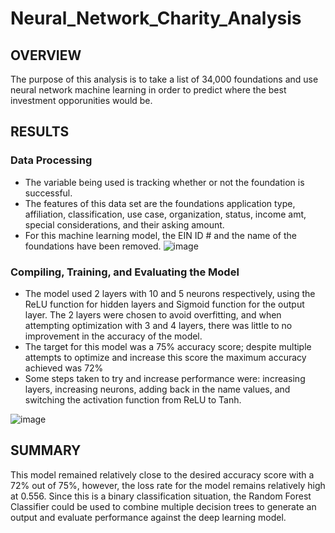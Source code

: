 # Neural_Network_Charity_Analysis

## OVERVIEW

The purpose of this analysis is to take a list of 34,000 foundations and use neural network machine learning in order to predict where the best investment opporunities would be.


## RESULTS

### Data Processing
- The variable being used is tracking whether or not the foundation is successful.
- The features of this data set are the foundations application type, affiliation, classification, use case, organization, status, income amt, special considerations, and their asking amount.
- For this machine learning model, the EIN ID # and the name of the foundations have been removed.
![image](https://user-images.githubusercontent.com/102704559/185723326-50d8e3d2-b90e-42ad-9abd-048523f55d29.png)


### Compiling, Training, and Evaluating the Model

- The model used 2 layers with 10 and 5 neurons respectively, using the ReLU function for hidden layers and Sigmoid function for the output layer. The 2 layers were chosen to avoid overfitting, and when attempting optimization with 3 and 4 layers, there was little to no improvement in the accuracy of the model.
- The target for this model was a 75% accuracy score; despite multiple attempts to optimize and increase this score the maximum accuracy achieved was 72%
- Some steps taken to try and increase performance were: increasing layers, increasing neurons, adding back in the name values, and switching the activation function from ReLU to Tanh.</br>

![image](https://user-images.githubusercontent.com/102704559/185723451-3ebedf46-284b-4330-bb91-e94b8e0aebc2.png)

## SUMMARY

This model remained relatively close to the desired accuracy score with a 72% out of 75%, however, the loss rate for the model remains relatively high at 0.556. Since this is a binary classification situation, the Random Forest Classifier could be used to combine multiple decision trees to generate an output and evaluate performance against the deep learning model.
